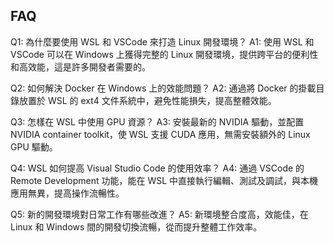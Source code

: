## FAQ
Q1: 為什麼要使用 WSL 和 VSCode 來打造 Linux 開發環境？
A1: 使用 WSL 和 VSCode 可以在 Windows 上獲得完整的 Linux 開發環境，提供跨平台的便利性和高效能，這是許多開發者需要的。

Q2: 如何解決 Docker 在 Windows 上的效能問題？
A2: 通過將 Docker 的掛載目錄放置於 WSL 的 ext4 文件系統中，避免性能損失，提高整體效能。

Q3: 怎樣在 WSL 中使用 GPU 資源？
A3: 安裝最新的 NVIDIA 驅動，並配置 NVIDIA container toolkit，使 WSL 支援 CUDA 應用，無需安裝額外的 Linux GPU 驅動。

Q4: WSL 如何提高 Visual Studio Code 的使用效率？
A4: 通過 VSCode 的 Remote Development 功能，能在 WSL 中直接執行編輯、測試及調試，與本機應用無異，提高操作流暢性。

Q5: 新的開發環境對日常工作有哪些改進？
A5: 新環境整合度高，效能佳，在 Linux 和 Windows 間的開發切換流暢，從而提升整體工作效率。